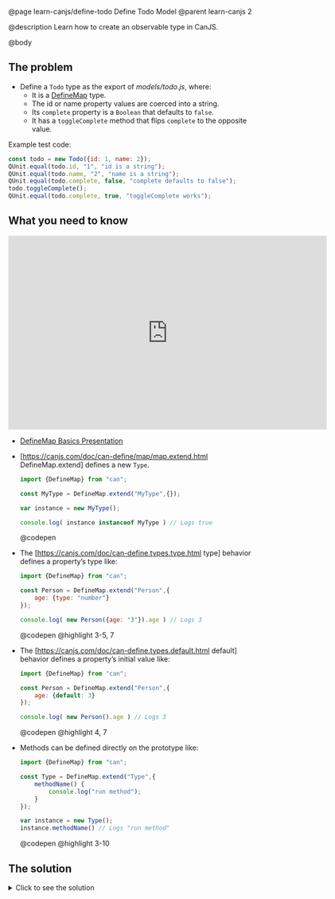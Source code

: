 @page learn-canjs/define-todo Define Todo Model
@parent learn-canjs 2

@description Learn how to create an observable type in CanJS.

@body



## The problem

- Define a `Todo` type as the export of  _models/todo.js_, where:
  - It is a [DefineMap](https://canjs.com/doc/can-define/map/map.html) type.
  - The id or name property values are coerced into a string.
  - Its `complete` property is a `Boolean` that defaults to `false`.
  - It has a `toggleComplete` method that flips `complete` to the opposite value.

Example test code:

```js
const todo = new Todo({id: 1, name: 2});
QUnit.equal(todo.id, "1", "id is a string");
QUnit.equal(todo.name, "2", "name is a string");
QUnit.equal(todo.complete, false, "complete defaults to false");
todo.toggleComplete();
QUnit.equal(todo.complete, true, "toggleComplete works");
```

## What you need to know

<iframe src="https://docs.google.com/presentation/d/e/2PACX-1vSK5CTN9M9UGDSbkXFXG34lx2Pyf7N4sxUiV0so9Gwa6FRwB2SZ2MQZurZURE64INnMw-vqJGZB3EC8/embed?start=false&loop=false&delayms=3000" frameborder="0" width="640" height="389" allowfullscreen="true" mozallowfullscreen="true" webkitallowfullscreen="true"></iframe>

- [DefineMap Basics Presentation](https://docs.google.com/presentation/d/1Y9G9aJMJgCzKMHROe4HuzRD_LY7UyGPbLOtl2TJAEqM/edit?usp=sharing)
- [https://canjs.com/doc/can-define/map/map.extend.html DefineMap.extend] defines a new `Type`.

  ```js
  import {DefineMap} from "can";

  const MyType = DefineMap.extend("MyType",{});

  var instance = new MyType();

  console.log( instance instanceof MyType ) // Logs true
  ```
  @codepen
- The [https://canjs.com/doc/can-define.types.type.html type] behavior defines a property’s type like:

  ```js
  import {DefineMap} from "can";

  const Person = DefineMap.extend("Person",{
      age: {type: "number"}
  });

  console.log( new Person({age: "3"}).age ) // Logs 3
  ```
  @codepen
  @highlight 3-5, 7

- The [https://canjs.com/doc/can-define.types.default.html default] behavior defines a property’s initial value like:

  ```js
  import {DefineMap} from "can";

  const Person = DefineMap.extend("Person",{
      age: {default: 3}
  });

  console.log( new Person().age ) // Logs 3
  ```
  @codepen
  @highlight 4, 7

- Methods can be defined directly on the prototype like:

  ```js
  import {DefineMap} from "can";

  const Type = DefineMap.extend("Type",{
      methodName() {
          console.log("run method");
      }
  });

  var instance = new Type();
  instance.methodName() // Logs "run method"
  ```
  @codepen
  @highlight 3-10

## The solution

<details>
<summary>Click to see the solution</summary>

Create _models/todo.js_ as follows:

@sourceref ./todo.js
@highlight 2-16

</details>
